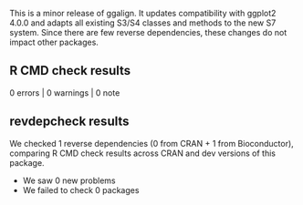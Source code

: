 This is a minor release of ggalign. It updates compatibility with ggplot2 4.0.0 
and adapts all existing S3/S4 classes and methods to the new S7 system. 
Since there are few reverse dependencies, these changes do not impact other packages.

## R CMD check results
0 errors | 0 warnings | 0 note

## revdepcheck results

We checked 1 reverse dependencies (0 from CRAN + 1 from Bioconductor), comparing R CMD check results across CRAN and dev versions of this package.

 * We saw 0 new problems
 * We failed to check 0 packages
